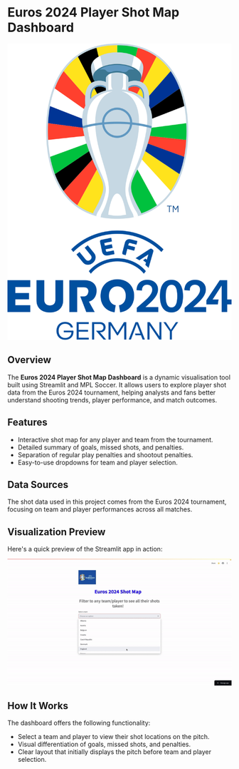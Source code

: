 

# Euros 2024 Player Shot Map Dashboard

![Logo](logo.svg.png)

## Overview

The **Euros 2024 Player Shot Map Dashboard** is a dynamic visualisation tool built using Streamlit and MPL Soccer. It allows users to explore player shot data from the Euros 2024 tournament, helping analysts and fans better understand shooting trends, player performance, and match outcomes.

## Features

- Interactive shot map for any player and team from the tournament.
- Detailed summary of goals, missed shots, and penalties.
- Separation of regular play penalties and shootout penalties.
- Easy-to-use dropdowns for team and player selection.

## Data Sources

The shot data used in this project comes from the Euros 2024 tournament, focusing on team and player performances across all matches.

## Visualization Preview

Here's a quick preview of the Streamlit app in action:

![Streamlit Demo](euro.gif)

## How It Works

The dashboard offers the following functionality:
- Select a team and player to view their shot locations on the pitch.
- Visual differentiation of goals, missed shots, and penalties.
- Clear layout that initially displays the pitch before team and player selection.


